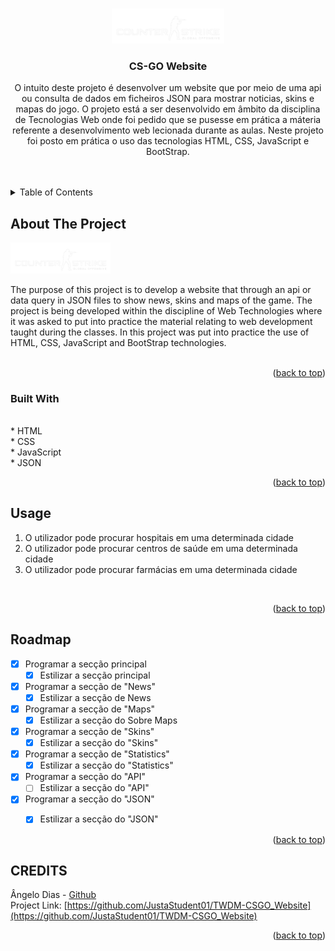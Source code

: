 <!-- Improved compatibility of back to top link: See: https://github.com/othneildrew/Best-README-Template/pull/73 -->
<a name="readme-top"></a>
<!--
*** Thanks for checking out the Best-README-Template. If you have a suggestion
*** that would make this better, please fork the repo and create a pull request
*** or simply open an issue with the tag "enhancement".
*** Don't forget to give the project a star!
*** Thanks again! Now go create something AMAZING! :D
-->



<!-- PROJECT SHIELDS -->
<!--
*** I'm using markdown "reference style" links for readability.
*** Reference links are enclosed in brackets [ ] instead of parentheses ( ).
*** See the bottom of this document for the declaration of the reference variables
*** for contributors-url, forks-url, etc. This is an optional, concise syntax you may use.
*** https://www.markdownguide.org/basic-syntax/#reference-style-links
-->

<!-- PROJECT LOGO -->
<br />
<div align="center">
  <a href="[https://github.com/JustaStudent01/TWDM-CSGO_Website](https://github.com/JustaStudent01/TWDM-CSGO_Website)">
    <img src="img/csgo.png" alt="Logo" width="180">
  </a>

<h3 align="center">CS-GO Website</h3>

  <p align="center">
    O intuito deste projeto é desenvolver um website que por meio de uma api ou consulta de dados em ficheiros JSON para mostrar noticias, skins e mapas do jogo. O projeto está a ser desenvolvido em âmbito da disciplina de Tecnologias Web onde foi pedido que se pusesse em prática a máteria referente a desenvolvimento web lecionada durante as aulas. Neste projeto foi posto em prática o uso das tecnologias HTML, CSS, JavaScript e BootStrap. 
    <br />
    <br />
    <br />
  </p>
</div>


<!-- TABLE OF CONTENTS -->
<details>
  <summary>Table of Contents</summary>
  <ol>
    <li>
      <a href="#about-the-project">About The Project</a>
      <ul>
        <li><a href="#built-with">Built With</a></li>
      </ul>
    </li>
    <li><a href="#usage">Usage</a></li>
    <li><a href="#roadmap">Roadmap</a></li>
  </ol>
</details>



<!-- ABOUT THE PROJECT -->
## About The Project

 <img src="img/csgo.png" alt="Logo" width="160">

The purpose of this project is to develop a website that through an api or data query in JSON files to show news, skins and maps of the game. The project is being developed within the discipline of Web Technologies where it was asked to put into practice the material relating to web development taught during the classes. In this project was put into practice the use of HTML, CSS, JavaScript and BootStrap technologies. 
<br>
<br>

<p align="right">(<a href="#readme-top">back to top</a>)</p>



### Built With

<br>
* HTML
<br>
* CSS
<br>
* JavaScript
<br>
* JSON
<br>

<p align="right">(<a href="#readme-top">back to top</a>)</p>

<!-- USAGE EXAMPLES -->
## Usage

1. O utilizador pode procurar hospitais em uma determinada cidade
2. O utilizador pode procurar centros de saúde em uma determinada cidade
3. O utilizador pode procurar farmácias em uma determinada cidade
<br>
<p align="right">(<a href="#readme-top">back to top</a>)</p>



<!-- ROADMAP -->
## Roadmap

- [X] Programar a secção principal
    - [X] Estilizar a secção principal
- [X] Programar a secção de "News"
    - [X] Estilizar a secção de News
- [X] Programar a secção de "Maps"
    - [X] Estilizar a secção do Sobre Maps
- [X] Programar a secção de "Skins"
    - [X] Estilizar a secção do "Skins"
- [X] Programar a secção de "Statistics"
    - [X] Estilizar a secção do "Statistics"
- [X] Programar a secção do "API"
    - [ ] Estilizar a secção do "API"
- [X] Programar a secção do "JSON"
    - [X] Estilizar a secção do "JSON"

  
<p align="right">(<a href="#readme-top">back to top</a>)</p>


<!-- CREDITS -->
## CREDITS

Ângelo Dias - <a href="https://github.com/JustaStudent01">Github</a>
<br>
Project Link: [https://github.com/JustaStudent01/TWDM-CSGO_Website](https://github.com/JustaStudent01/TWDM-CSGO_Website)

<p align="right">(<a href="#readme-top">back to top</a>)</p>
